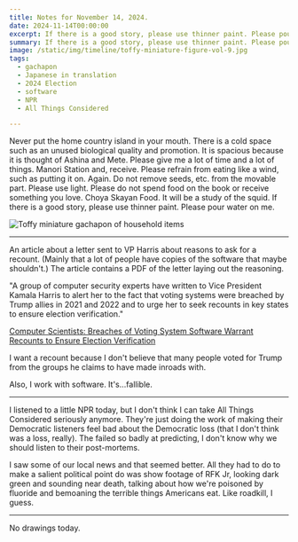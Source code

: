 ```yaml
---
title: Notes for November 14, 2024.
date: 2024-11-14T00:00:00
excerpt: If there is a good story, please use thinner paint. Please pour water on me.
summary: If there is a good story, please use thinner paint. Please pour water on me.
image: /static/img/timeline/toffy-miniature-figure-vol-9.jpg
tags:
  - gachapon
  - Japanese in translation
  - 2024 Election
  - software
  - NPR
  - All Things Considered

---
```


Never put the home country island in your mouth. There is a cold space such as an unused biological quality and promotion. It is spacious because it is thought of Ashina and Mete. Please give me a lot of time and a lot of things. Manori Station and, receive. Please refrain from eating like a wind, such as putting it on. Again. Do not remove seeds, etc. from the movable part. Please use light. Please do not spend food on the book or receive something you love. Choya Skayan Food. It will be a study of the squid. If there is a good story, please use thinner paint. Please pour water on me.

![Toffy miniature gachapon of household items](/static/img/timeline/toffy-miniature-figure-vol-9.jpg)

-----

An article about a letter sent to VP Harris about reasons to ask for a recount. (Mainly that a lot of people have copies of the software that maybe shouldn't.)
The article contains a PDF of the letter laying out the reasoning.

"A group of computer security experts have written to Vice President Kamala Harris to alert her to the fact that voting systems were breached by Trump allies in 2021 and 2022 and to urge her to seek recounts in key states to ensure election verification."

[Computer Scientists: Breaches of Voting System Software Warrant Recounts to Ensure Election Verification](https://freespeechforpeople.org/computer-scientists-breaches-of-voting-system-software-warrant-recounts-to-ensure-election-verification/)

I want a recount because I don't believe that many people voted for Trump from the groups he claims to have made inroads with.

Also, I work with software. It's...fallible.

-----

I listened to a little NPR today, but I don't think I can take All Things Considered seriously anymore. They're just doing the work of making their Democratic listeners feel bad about the Democratic loss (that I don't think was a loss, really). The failed so badly at predicting, I don't know why we should listen to their post-mortems.

I saw some of our local news and that seemed better. All they had to do to make a salient political point do was show footage of RFK Jr, looking dark green and sounding near death, talking about how we're poisoned by fluoride and bemoaning the terrible things Americans eat. Like roadkill, I guess.

-----

No drawings today.
